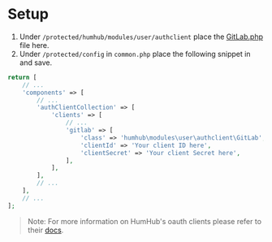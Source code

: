 # Setup
1. Under `/protected/humhub/modules/user/authclient` place the [GitLab.php](GitLab/GitLab.php) file here.
2. Under `/protected/config` in `common.php` place the following snippet in and save.

```php
return [
    // ...
    'components' => [
        // ...
        'authClientCollection' => [
            'clients' => [
                // ...
                'gitlab' => [
                    'class' => 'humhub\modules\user\authclient\GitLab',
                    'clientId' => 'Your client ID here',
                    'clientSecret' => 'Your client Secret here',
                ],
            ],
        ],
        // ...
    ],
    // ...
];
```

> Note: For more information on HumHub's oauth clients please refer to their [docs](http://docs.humhub.org/admin-authentication.html).
